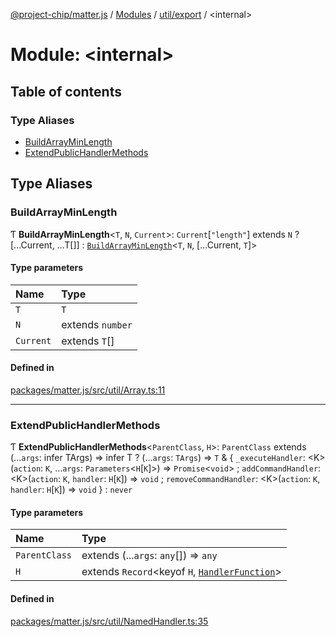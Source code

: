 [@project-chip/matter.js](../README.md) / [Modules](../modules.md) / [util/export](util_export.md) / \<internal\>

# Module: \<internal\>

## Table of contents

### Type Aliases

- [BuildArrayMinLength](util_export._internal_.md#buildarrayminlength)
- [ExtendPublicHandlerMethods](util_export._internal_.md#extendpublichandlermethods)

## Type Aliases

### BuildArrayMinLength

Ƭ **BuildArrayMinLength**\<`T`, `N`, `Current`\>: `Current`[``"length"``] extends `N` ? [...Current, ...T[]] : [`BuildArrayMinLength`](util_export._internal_.md#buildarrayminlength)\<`T`, `N`, [...Current, `T`]\>

#### Type parameters

| Name | Type |
| :------ | :------ |
| `T` | `T` |
| `N` | extends `number` |
| `Current` | extends `T`[] |

#### Defined in

[packages/matter.js/src/util/Array.ts:11](https://github.com/project-chip/matter.js/blob/c15b1068/packages/matter.js/src/util/Array.ts#L11)

___

### ExtendPublicHandlerMethods

Ƭ **ExtendPublicHandlerMethods**\<`ParentClass`, `H`\>: `ParentClass` extends (...`args`: infer TArgs) => infer T ? (...`args`: `TArgs`) => `T` & \{ `_executeHandler`: \<K\>(`action`: `K`, ...`args`: `Parameters`\<`H`[`K`]\>) => `Promise`\<`void`\> ; `addCommandHandler`: \<K\>(`action`: `K`, `handler`: `H`[`K`]) => `void` ; `removeCommandHandler`: \<K\>(`action`: `K`, `handler`: `H`[`K`]) => `void`  } : `never`

#### Type parameters

| Name | Type |
| :------ | :------ |
| `ParentClass` | extends (...`args`: `any`[]) => `any` |
| `H` | extends `Record`\<keyof `H`, [`HandlerFunction`](util_export.md#handlerfunction)\> |

#### Defined in

[packages/matter.js/src/util/NamedHandler.ts:35](https://github.com/project-chip/matter.js/blob/c15b1068/packages/matter.js/src/util/NamedHandler.ts#L35)
